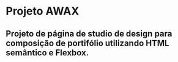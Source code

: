 # Projeto AWAX
## Projeto de página de studio de design para composição de portifólio utilizando HTML semântico e Flexbox. 
